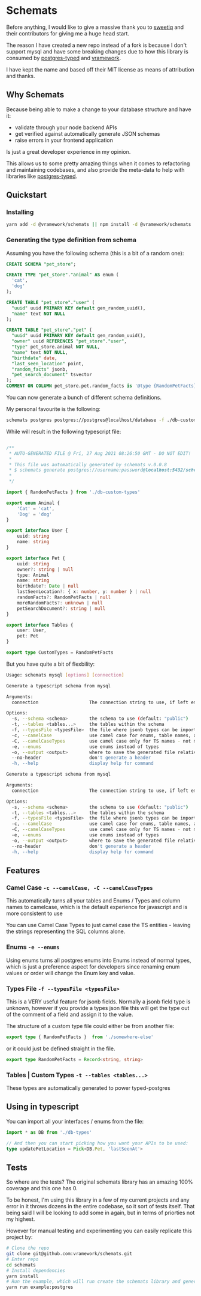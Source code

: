 # Schemats

Before anything, I would like to give a massive thank you to [sweetiq](https://www.npmjs.com/package/schemats) and their contributors for giving me a huge head start.

The reason I have created a new repo instead of a fork is because I don't support mysql and have some breaking changes due to how this library is consumed by [postgres-typed](https://github.com/vramework/postgres-typed) and [vramework](https://vramework.io/).

I have kept the name and based off their MIT license as means of attribution and thanks.

## Why Schemats

Because being able to make a change to your database structure and have it:

- validate through your node backend APIs
- get verified against automatically generate JSON schemas
- raise errors in your frontend application 

Is just a great developer experience in my opinion.

This allows us to some pretty amazing things when it comes to refactoring and maintaining codebases, and
also provide the meta-data to help with libraries like [postgres-typed](https://github.com/vramework/postgres-typed). 

## Quickstart

### Installing

```bash
yarn add -d @vramework/schemats || npm install -d @vramework/schemats
```

### Generating the type definition from schema

Assuming you have the following schema (this is a bit of a random one):

```sql
CREATE SCHEMA "pet_store";

CREATE TYPE "pet_store"."animal" AS enum (
  'cat',
  'dog'
);

CREATE TABLE "pet_store"."user" (
  "uuid" uuid PRIMARY KEY default gen_random_uuid(),
  "name" text NOT NULL
);

CREATE TABLE "pet_store"."pet" (
  "uuid" uuid PRIMARY KEY default gen_random_uuid(),
  "owner" uuid REFERENCES "pet_store"."user",
  "type" pet_store.animal NOT NULL,
  "name" text NOT NULL,
  "birthdate" date,
  "last_seen_location" point,
  "random_facts" jsonb,
  "pet_search_document" tsvector
);
COMMENT ON COLUMN pet_store.pet.random_facts is '@type {RandomPetFacts}';
```

You can now generate a bunch of different schema definitions.

My personal favourite is the following:

```bash
schemats postgres postgres://postgres@localhost/database -f ./db-custom-types.ts -s pet_store -c -e -o db-types.ts
```

While will result in the following typescript file: 

```typescript

/**
 * AUTO-GENERATED FILE @ Fri, 27 Aug 2021 08:26:50 GMT - DO NOT EDIT!
 *
 * This file was automatically generated by schemats v.0.0.8
 * $ schemats generate postgres://username:password@localhost:5432/schemats -C -s pet_store
 *
 */

import { RandomPetFacts } from './db-custom-types'

export enum Animal {
	'Cat' = 'cat',
	'Dog' = 'dog' 
}

export interface User { 
	uuid: string
	name: string 
}

export interface Pet { 
	uuid: string
	owner?: string | null
	type: Animal
	name: string
	birthdate?: Date | null
	lastSeenLocation?: { x: number, y: number } | null
	randomFacts?: RandomPetFacts | null
	moreRandomFacts?: unknown | null 
	petSearchDocument?: string | null
}

export interface Tables {
    user: User,
	pet: Pet
}

export type CustomTypes = RandomPetFacts
```

But you have quite a bit of flexbility:

```bash
Usage: schemats mysql [options] [connection]

Generate a typescript schema from mysql

Arguments:
  connection                   The connection string to use, if left empty will use env variables

Options:
  -s, --schema <schema>        the schema to use (default: "public")
  -t, --tables <tables...>     the tables within the schema
  -f, --typesFile <typesFile>  the file where jsonb types can be imported from
  -c, --camelCase              use camel case for enums, table names, and column names
  -C, --camelCaseTypes         use camel case only for TS names - not modifying the column names
  -e, --enums                  use enums instead of types
  -o, --output <output>        where to save the generated file relative to the current working directory
  --no-header                  don't generate a header
  -h, --help                   display help for command
```

```bash
Generate a typescript schema from mysql

Arguments:
  connection                   The connection string to use, if left empty will use env variables

Options:
  -s, --schema <schema>        the schema to use (default: "public")
  -t, --tables <tables...>     the tables within the schema
  -f, --typesFile <typesFile>  the file where jsonb types can be imported from
  -c, --camelCase              use camel case for enums, table names, and column names
  -C, --camelCaseTypes         use camel case only for TS names - not modifying the column names
  -e, --enums                  use enums instead of types
  -o, --output <output>        where to save the generated file relative to the current working directory
  --no-header                  don't generate a header
  -h, --help                   display help for command
```

## Features

### Camel Case `-c --camelCase, -C --camelCaseTypes`

This automatically turns all your tables and Enums / Types and column names to camelcase, which is the default
experience for javascript and is more consistent to use

You can use Camel Case Types to just camel case the TS entities - leaving the strings representing 
the SQL columns alone.

### Enums `-e --enums`

Using enums turns all postgres enums into Enums instead of normal types, which is just a
preference aspect for developers since renaming enum values or order will change the Enum
key and value.

### Types File `-f --typesFile <typesFile>`

This is a VERY useful feature for jsonb fields. Normally a jsonb field type is unknown, 
however if you provide a types json file this will get the type out of the comment 
of a field and assign it to the value.

The structure of a custom type file could either be from another file:

```typescript
export type { RandomPetFacts }  from './somewhere-else'
```

or it could just be defined straight in the file.

```typescript
export type RandomPetFacts = Record<string, string>
```

### Tables | Custom Types `-t --tables <tables...>`

These types are automatically generated to power typed-postgres

## Using in typescript

You can import all your interfaces / enums from the file:

```typescript
import * as DB from './db-types'

// And then you can start picking how you want your APIs to be used:
type updatePetLocation = Pick<DB.Pet, 'lastSeenAt'>
```

## Tests

So where are the tests? The original schemats library has an amazing 100% coverage and this one has 0.

To be honest, I'm using this library in a few of my current projects and any error in it throws dozens 
in the entire codebase, so it sort of tests itself. That being said I will be looking to add some in again,
but in terms of priorties not my highest.

However for manual testing and experimenting you can easily replicate this project by:

```bash
# Clone the repo
git clone git@github.com:vramework/schemats.git
# Enter repo
cd schemats
# Install dependencies
yarn install
# Run the example, which will run create the schemats library and generate the db-types library
yarn run example:postgres
```

